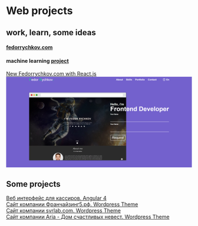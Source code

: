 # Web projects 
## work, learn, some ideas
#### [fedorrychkov.com](https://fedorrychkov.com/)
#### machine learning [project](https://github.com/Fedorrychkov/EmotionRecognition)

[New Fedorrychkov.com with React.js](https://github.com/Fedorrychkov/WebApps/internal/fedor/) ![new fedorrychkov.com](fbg.png)

## Some projects
[Веб интерфейс для кассиров. Angular 4](https://github.com/Fedorrychkov/WebApps/MyWork/WebApps/game-cashier-web-ng) <br>
[Сайт компании Франчайзинг5.рф. Wordpress Theme](https://github.com/Fedorrychkov/WebApps/MyWork/WebApps/franchising5-wordpress) <br>
[Сайт компании svrlab.com. Wordpress Theme](https://github.com/Fedorrychkov/WebApps/MyWork/WebApps/svrlab-wordpress) <br>
[Сайт компании Aria - Дом счастливых невест. Wordpress Theme](https://github.com/Fedorrychkov/WebApps/MyWork/WebApps/aria-wordpress) <br>